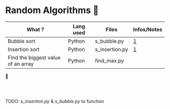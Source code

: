 Random Algorithms :ocean:
==

What ? | Lang used | Files | Infos/Notes
---- |---- |---- |----
Bubble sort | Python | s_bubble.py | [1](https://interactivepython.org/runestone/static/pythonds/SortSearch/TheBubbleSort.html)
Insertion sort | Python | s_insertion.py | [1](https://interactivepython.org/courselib/static/pythonds/SortSearch/TheInsertionSort.html)
Find the biggest value of an array | Python | find_max.py | 







:penguin:

<br>
<br>

TODO: _s_insertion.py_ & _s_bubble.py_ to function